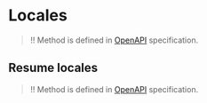 # Locales

>!! Method is defined in [OpenAPI](https://api.hh.ru/openapi/en/redoc#tag/Public-directories/paths/~1locales/get) specification.

## Resume locales

>!! Method is defined in [OpenAPI](https://api.hh.ru/openapi/en/redoc#tag/Public-directories/paths/~1locales~1resume/get) specification.
